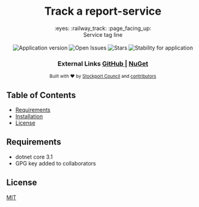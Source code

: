 <h1 align="center">Track a report-service</h1>

<div align="center">
  :eyes: :railway_track: :page_facing_up: 
</div>
<div align="center">
  Service tag line
</div>

<br />

<div align="center">
  <img alt="Application version" src="https://img.shields.io/badge/version-1.0.0-brightgreen.svg?style=flat-square" />
  <img alt="Open Issues" src="https://img.shields.io/github/issues/smbc-digital/{service-name}">
    <img alt="Stars" src="https://img.shields.io/github/stars/smbc-digital/{service-name}">
  <img alt="Stability for application" src="https://img.shields.io/badge/stability-experimental-orange.svg?style=flat-square" />
</div>

<div align="center">
  <h3>
    External Links
    <a href="https://github.com/smbc-digital">
      GitHub
    </a>
    <span> | </span>
    <a href="https://www.nuget.org/profiles/Stockport-Council">
      NuGet
    </a>
  </h3>
</div>

<div align="center">
  <sub>Built with ❤︎ by
  <a href="https://www.stockport.gov.uk">Stockport Council</a> and
  <a href="">
    contributors
  </a>
</div>


## Table of Contents
- [Requirements](#requirements)
- [Installation](#installation)
- [License](#license)

## Requirements
  - dotnet core 3.1
  - GPG key added to collaborators

## License
[MIT](https://tldrlegal.com/license/mit-license)
